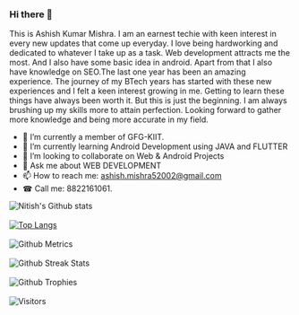 ### Hi there 👋

This is Ashish Kumar Mishra. I am an earnest techie with keen interest in every new updates that come up everyday. I love being hardworking and dedicated to whatever I take up as a task. Web development attracts me the most. And I also have some basic idea in android. Apart from that I also have knowledge on SEO.The last one year has been an amazing experience. The journey of my BTech years has started with these new experiences and I felt a keen interest growing in me. Getting to learn these things have always been worth it. But this is just the beginning. I am always brushing up my skills more to attain perfection. Looking forward to gather more knowledge and being more accurate in my field.


- 🔭 I’m currently a member of GFG-KIIT.
- 🌱 I’m currently learning Android Development using JAVA and FLUTTER
- 👯 I’m looking to collaborate on Web & Android Projects
- 💬 Ask me about WEB DEVELOPMENT
- 📫 How to reach me: ashish.mishra52002@gmail.com
- ☎ Call me: 8822161061.

![Nitish's Github stats](https://github-readme-stats.vercel.app/api?username=ashishmishra-bit&show_icons=true&hide_border=true&count_private=true&theme=tokyonight)<br><br>
[![Top Langs](https://github-readme-stats.vercel.app/api/top-langs/?username=ashishmishra-bit&theme=tokyonight)](https://github.com/nks102000/github-readme-stats)<br><br>
![Github Metrics](https://metrics.lecoq.io/ashishmishra-bit)<br><br>
![Github Streak Stats](https://github-readme-streak-stats.herokuapp.com/?user=ashishmishra-bit&theme=tokyonight)<br><br>
![Github Trophies](https://github-profile-trophy.vercel.app/?username=ashishmishra-bit)<br><br>
![Visitors](https://visitor-badge.glitch.me/badge?page_id=ashishmishra-bit.ashishmishra-bit)
